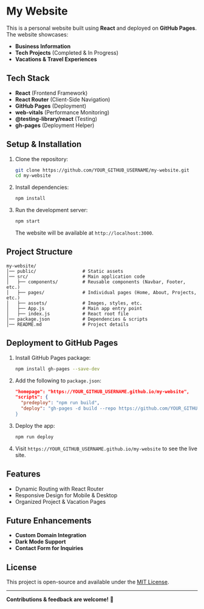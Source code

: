 # My Website

This is a personal website built using **React** and deployed on **GitHub Pages**. The website showcases:
- **Business Information**
- **Tech Projects** (Completed & In Progress)
- **Vacations & Travel Experiences**

## Tech Stack
- **React** (Frontend Framework)
- **React Router** (Client-Side Navigation)
- **GitHub Pages** (Deployment)
- **web-vitals** (Performance Monitoring)
- **@testing-library/react** (Testing)
- **gh-pages** (Deployment Helper)


## Setup & Installation
1. Clone the repository:
   ```bash
   git clone https://github.com/YOUR_GITHUB_USERNAME/my-website.git
   cd my-website
   ```

2. Install dependencies:
   ```bash
   npm install
   ```

3. Run the development server:
   ```bash
   npm start
   ```
   The website will be available at `http://localhost:3000`.

## Project Structure
```
my-website/
│── public/                 # Static assets
│── src/                    # Main application code
│   ├── components/         # Reusable components (Navbar, Footer, etc.)
│   ├── pages/              # Individual pages (Home, About, Projects, etc.)
│   ├── assets/             # Images, styles, etc.
│   ├── App.js              # Main app entry point
│   ├── index.js            # React root file
│── package.json            # Dependencies & scripts
│── README.md               # Project details
```

## Deployment to GitHub Pages
1. Install GitHub Pages package:
   ```bash
   npm install gh-pages --save-dev
   ```

2. Add the following to `package.json`:
   ```json
   "homepage": "https://YOUR_GITHUB_USERNAME.github.io/my-website",
   "scripts": {
     "predeploy": "npm run build",
     "deploy": "gh-pages -d build --repo https://github.com/YOUR_GITHUB_USERNAME/my-website.git""
   }
   ```

3. Deploy the app:
   ```bash
   npm run deploy
   ```

4. Visit `https://YOUR_GITHUB_USERNAME.github.io/my-website` to see the live site.

## Features
- Dynamic Routing with React Router
- Responsive Design for Mobile & Desktop
- Organized Project & Vacation Pages

## Future Enhancements
- **Custom Domain Integration**
- **Dark Mode Support**
- **Contact Form for Inquiries**

## License
This project is open-source and available under the [MIT License](LICENSE).

---

**Contributions & feedback are welcome!** 🚀

